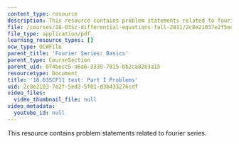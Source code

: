 ```yaml
---
content_type: resource
description: This resource contains problem statements related to fourier series.
file: /courses/18-03sc-differential-equations-fall-2011/2c8e21037e2f5ed35f01d3b433276cdf_MIT18_03SCF11_ps5_s21q.pdf
file_type: application/pdf
learning_resource_types: []
ocw_type: OCWFile
parent_title: 'Fourier Series: Basics'
parent_type: CourseSection
parent_uid: 074becc5-a6a6-3335-7815-bb2ca82e3a15
resourcetype: Document
title: '18.03SCF11 text: Part I Problems'
uid: 2c8e2103-7e2f-5ed3-5f01-d3b433276cdf
video_files:
  video_thumbnail_file: null
video_metadata:
  youtube_id: null
---
```

This resource contains problem statements related to fourier series.